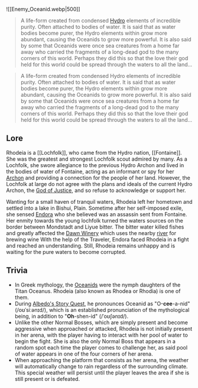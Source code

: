 ![[Enemy_Oceanid.webp|500]]

> A life-form created from condensed [Hydro](https://genshin-impact.fandom.com/wiki/Hydro "Hydro") elements of incredible purity.
> Often attached to bodies of water. It is said that as water bodies become purer, the Hydro elements within grow more abundant, causing the Oceanids to grow more powerful.
> It is also said by some that Oceanids were once sea creatures from a home far away who carried the fragments of a long-dead god to the many corners of this world. Perhaps they did this so that the love their god held for this world could be spread through the waters to all the land...

> A life-form created from condensed Hydro elements of incredible purity. Often attached to bodies of water.
> It is said that as water bodies become purer, the Hydro elements within grow more abundant, causing the Oceanids to grow more powerful. It is also said by some that Oceanids were once sea creatures from a home far away who carried the fragments of a long-dead god to the many corners of this world. Perhaps they did this so that the love their god held for this world could be spread through the waters to all the land...


## Lore

Rhodeia is a [[Lochfolk]], who came from the Hydro nation, [[Fontaine]]. She was the greatest and strongest Lochfolk scout admired by many. As a Lochfolk, she swore allegiance to the previous Hydro Archon and lived in the bodies of water of Fontaine, acting as an informant or spy for her [Archon](https://genshin-impact.fandom.com/wiki/Archon "Archon") and providing a connection for the people of her land. However, the Lochfolk at large do not agree with the plans and ideals of the current Hydro Archon, the [God of Justice](https://genshin-impact.fandom.com/wiki/God_of_Justice "God of Justice"), and so refuse to acknowledge or support her.

Wanting for a small haven of tranquil waters, Rhodeia left her hometown and settled into a lake in Bishui, Plain. Sometime after her self-imposed exile, she sensed [Endora](https://genshin-impact.fandom.com/wiki/Endora "Endora") who she believed was an assassin sent from Fontaine. Her enmity towards the young lochfolk turned the waters sources on the border between Mondstadt and Liyue bitter. The bitter water killed fishes and greatly affected the [Dawn Winery](https://genshin-impact.fandom.com/wiki/Dawn_Winery "Dawn Winery") which uses the nearby [river](https://genshin-impact.fandom.com/wiki/Bishui_River "Bishui River") for brewing wine With the help of the Traveler, Endora faced Rhodeia in a fight and reached an understanding. Still, Rhodeia remains unhappy and is waiting for the pure waters to become corrupted.

## Trivia

-   In Greek mythology, the [Oceanids](http://en.wikipedia.org/wiki/List_of_Oceanids "wikipedia:List of Oceanids") were the nymph daughters of the Titan Oceanus. Rhodeia (also known as Rhodea or Rhodia) is one of them.
-   During [Albedo's Story Quest](https://genshin-impact.fandom.com/wiki/The_First_Experiment:_Elements "The First Experiment: Elements"), he pronounces Oceanid as "O-**cee**-a-nid" (/oʊˈsiːənɪd/), which is an established pronunciation of the mythological being, in addition to "**Oh**-shen-id" (/ˈoʊʃənɪd/).
-   Unlike the other Normal Bosses, which are simply present and become aggressive when approached or attacked, Rhodeia is not initially present in her arena, with the player having to interact with her pool of water to begin the fight. She is also the only Normal Boss that appears in a random spot each time the player comes to challenge her, as said pool of water appears in one of the four corners of her arena.
-   When approaching the platform that consists as her arena, the weather will automatically change to rain regardless of the surrounding climate. This special weather will persist until the player leaves the area if she is still present or is defeated.